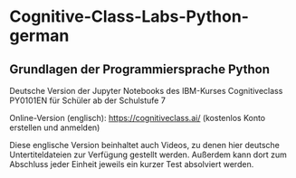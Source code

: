 # Cognitive-Class-Labs-Python-german
## Grundlagen der Programmiersprache Python
Deutsche Version der Jupyter Notebooks des IBM-Kurses Cognitiveclass PY0101EN für Schüler ab der Schulstufe 7
 
Online-Version (englisch): https://cognitiveclass.ai/  (kostenlos Konto erstellen und anmelden)

Diese englische Version beinhaltet auch Videos, zu denen hier deutsche Untertiteldateien zur Verfügung gestellt werden.
Außerdem kann dort zum Abschluss jeder Einheit jeweils ein kurzer Test absolviert werden.
